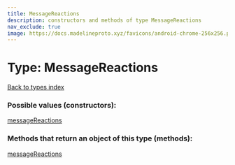 ```yaml
---
title: MessageReactions
description: constructors and methods of type MessageReactions
nav_exclude: true
image: https://docs.madelineproto.xyz/favicons/android-chrome-256x256.png
---
```

# Type: MessageReactions
[Back to types index](index.md)



### Possible values (constructors):

[messageReactions](/API_docs/constructors/messageReactions.md)  



### Methods that return an object of this type (methods):



[messageReactions](/API_docs/constructors/messageReactions.md)  

